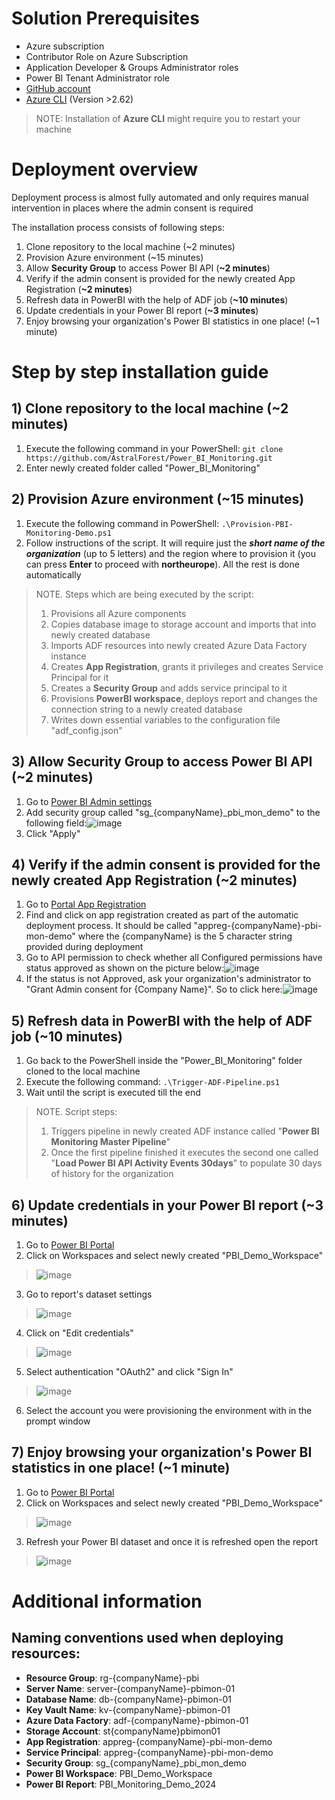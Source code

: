 # Solution Prerequisites
- Azure subscription
- Contributor Role on Azure Subscription
- Application Developer & Groups Administrator roles
- Power BI Tenant Administrator role
- [GitHub account](https://github.com/join)
- [Azure CLI](https://learn.microsoft.com/en-us/cli/azure/install-azure-cli) (Version >2.62)
> NOTE: Installation of **Azure CLI** might require you to restart your machine

# Deployment overview
Deployment process is almost fully automated and only requires manual intervention in places where the admin consent is required

The installation process consists of following steps:
1) Clone repository to the local machine (~2 minutes)
2) Provision Azure environment (~15 minutes)
3) Allow **Security Group** to access Power BI API (**~2 minutes**)
4) Verify if the admin consent is provided for the newly created App Registration (**~2 minutes**)
5) Refresh data in PowerBI with the help of ADF job (**~10 minutes**)
6) Update credentials in your Power BI report (**~3 minutes**)
7) Enjoy browsing your organization's Power BI statistics in one place! (~1 minute)

# Step by step installation guide

## 1) Clone repository to the local machine (~2 minutes)
1. Execute the following command in your PowerShell: `git clone https://github.com/AstralForest/Power_BI_Monitoring.git`
2. Enter newly created folder called "Power_BI_Monitoring"

## 2) Provision Azure environment (~15 minutes)
1. Execute the following command in PowerShell: `.\Provision-PBI-Monitoring-Demo.ps1`
2. Follow instructions of the script. It will require just the _**short name of the organization**_ (up to 5 letters) and the region where to provision it (you can press **Enter** to proceed with **northeurope**). All the rest is done automatically

> NOTE. Steps which are being executed by the script:
> 1. Provisions all Azure components
> 2. Copies database image to storage account and imports that into newly created database
> 3. Imports ADF resources into newly created Azure Data Factory instance
> 4. Creates **App Registration**, grants it privileges and creates Service Principal for it
> 5. Creates a **Security Group** and adds service principal to it
> 6. Provisions **PowerBI workspace**, deploys report and changes the connection string to a newly created database
> 7. Writes down essential variables to the configuration file "adf_config.json"

## 3) Allow **Security Group** to access Power BI API (**~2 minutes**)
1. Go to [Power BI Admin settings](https://app.powerbi.com/admin-portal/tenantSettings?experience=power-bi)
2. Add security group called "sg_{companyName}_pbi_mon_demo" to the following field:![image](https://github.com/user-attachments/assets/e0d7d913-bc89-438f-9b85-0ce7b4d314c4)
3. Click "Apply"

## 4) Verify if the admin consent is provided for the newly created App Registration (**~2 minutes**)
1. Go to [Portal App Registration](https://portal.azure.com/#view/Microsoft_AAD_RegisteredApps/ApplicationsListBlade)
2. Find and click on app registration created as part of the automatic deployment process. It should be called "appreg-{companyName}-pbi-mon-demo" where the {companyName} is the 5 character string provided during deployment
3. Go to API permission to check whether all Configured permissions have status approved as shown on the picture below:![image](https://github.com/user-attachments/assets/ffc503da-7898-4380-88c7-1f519a827f36)
4. If the status is not Approved, ask your organization's administrator to "Grant Admin consent for {Company Name}". So to click here:![image](https://github.com/user-attachments/assets/37c6c0a9-9b63-47a2-9c93-b5f758570ca0)

## 5) Refresh data in PowerBI with the help of ADF job (**~10 minutes**)
1. Go back to the PowerShell inside the "Power_BI_Monitoring" folder cloned to the local machine
2. Execute the following command: `.\Trigger-ADF-Pipeline.ps1`
3. Wait until the script is executed till the end 
> NOTE. Script steps:
> 1. Triggers pipeline in newly created ADF instance called "**Power BI Monitoring Master Pipeline**"
> 2. Once the first pipeline finished it executes the second one called "**Load Power BI API Activity Events 30days**" to populate 30 days of history for the organization 

## 6) Update credentials in your Power BI report (**~3 minutes**)
1. Go to [Power BI Portal](https://app.powerbi.com/)
2. Click on Workspaces and select newly created "PBI_Demo_Workspace"
> ![image](https://github.com/user-attachments/assets/f921605f-9e15-42c9-a3ae-945e49322522)
3. Go to report's dataset settings
> ![image](https://github.com/user-attachments/assets/15b90c77-28e3-471b-8b3b-44426224bdb8)
4. Click on "Edit credentials"
> ![image](https://github.com/user-attachments/assets/211c1764-9687-4156-843c-0bdd0e41a900)
5. Select authentication "OAuth2" and click "Sign In"
> ![image](https://github.com/user-attachments/assets/ce2978e2-4707-4f3e-a952-3509cc40d454)
6. Select the account you were provisioning the environment with in the prompt window

## 7) Enjoy browsing your organization's Power BI statistics in one place! (~1 minute)
1. Go to [Power BI Portal](https://app.powerbi.com/)
2. Click on Workspaces and select newly created "PBI_Demo_Workspace"
> ![image](https://github.com/user-attachments/assets/f921605f-9e15-42c9-a3ae-945e49322522)
3. Refresh your Power BI dataset and once it is refreshed open the report
> ![image](https://github.com/user-attachments/assets/6bc9ce45-bd78-4c3d-ad9f-5dbac0c7872c)


# Additional information
## Naming conventions used when deploying resources:
- **Resource Group**: rg-{companyName}-pbi
- **Server Name**: server-{companyName}-pbimon-01
- **Database Name**: db-{companyName}-pbimon-01
- **Key Vault Name**: kv-{companyName}-pbimon-01
- **Azure Data Factory**: adf-{companyName}-pbimon-01
- **Storage Account**: st{companyName}pbimon01
- **App Registration**: appreg-{companyName}-pbi-mon-demo
- **Service Principal**: appreg-{companyName}-pbi-mon-demo
- **Security Group**: sg_{companyName}_pbi_mon_demo
- **Power BI Workspace**: PBI_Demo_Workspace
- **Power BI Report**: PBI_Monitoring_Demo_2024
